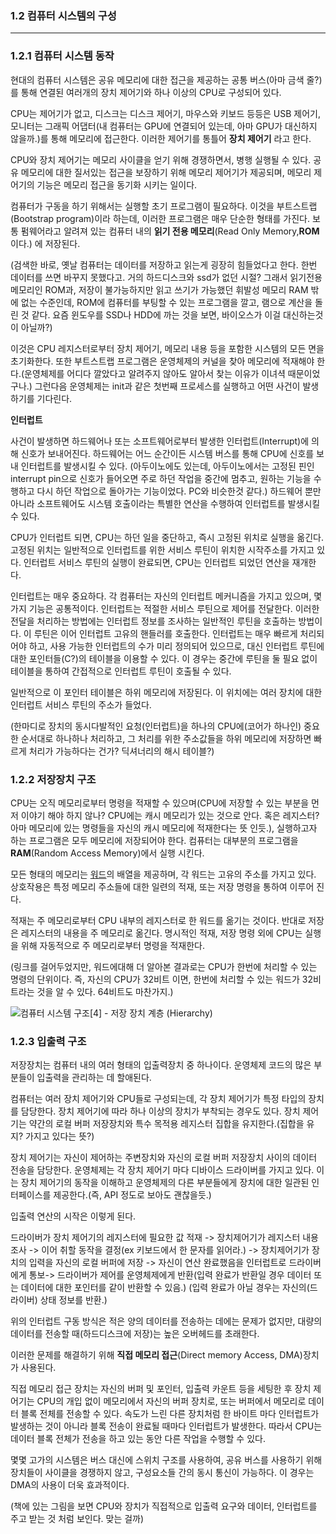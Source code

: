 ### 1.2 컴퓨터 시스템의 구성

-------



### 1.2.1 컴퓨터 시스템 동작

현대의 컴퓨터 시스템은 공유 메모리에 대한 접근을 제공하는 공통 버스(아마 금색 줄?)를 통해 연결된 여러개의 장치 제어기와 하나 이상의 CPU로 구성되어 있다.

CPU는 제어기가 없고, 디스크는 디스크 제어기, 마우스와 키보드 등등은 USB 제어기, 모니터는 그래픽 어댑터(내 컴퓨터는 GPU에 연결되어 있는데, 아마 GPU가 대신하지 않을까.)를 통해 메모리에 접근한다. 이러한 제어기를 통틀어 **장치 제어기** 라고 한다.

CPU와 장치 제어기는 메모리 사이클을 얻기 위해 경쟁하면서, 병행 실행될 수 있다. 공유 메모리에 대한 질서있는 접근을 보장하기 위해 메모리 제어기가 제공되며, 메모리 제어기의 기능은 메모리 접근을 동기화 시키는 일이다.

컴퓨터가 구동을 하기 위해서는 실행할 초기 프로그램이 필요하다. 이것을 부트스트랩(Bootstrap program)이라 하는데, 이러한 프로그램은 매우 단순한 형태를 가진다. 보통 펌웨어라고 알려져 있는 컴퓨터 내의 **읽기 전용 메모리**(Read Only Memory,**ROM**이다.) 에 저장된다.

(검색한 바로, 옛날 컴퓨터는 데이터를 저장하고 읽는게 굉장히 힘들었다고 한다. 한번 데이터를 쓰면 바꾸지 못했다고. 거의 하드디스크와 ssd가 없던 시절? 그래서 읽기전용 메모리인 ROM과, 저장이 불가능하지만 읽고 쓰기가 가능했던 휘발성 메모리 RAM 밖에 없는 수준인데, ROM에 컴퓨터를 부팅할 수 있는 프로그램을 깔고, 램으로 계산을 돌린 것 같다. 요즘 윈도우를 SSD나 HDD에 까는 것을 보면, 바이오스가 이걸 대신하는것이 아닐까?)

이것은 CPU 레지스터로부터 장치 제어기, 메모리 내용 등을 포함한 시스템의 모든 면을 초기화한다.  또한 부트스트랩 프로그램은 운영체제의 커널을 찾아 메모리에 적재해야 한다.(운영체제를 어디다 깔았다고 알려주지 않아도 알아서 찾는 이유가 이녀셕 때문이었구나.) 그런다음 운영체제는 init과 같은 첫번째 프로세스를 실행하고 어떤 사건이 발생하기를 기다린다.



**인터럽트**

사건이 발생하면 하드웨어나 또는 소프트웨어로부터 발생한 인터럽트(Interrupt)에 의해 신호가 보내어진다. 하드웨어는 어느 순간이든 시스템 버스를 통해 CPU에 신호를 보내 인터럽트를 발생시킬 수 있다. (아두이노에도 있는데, 아두이노에서는 고정된 핀인 interrupt pin으로 신호가 들어오면 주로 하던 작업을 중간에 멈추고, 원하는 기능을 수행하고 다시 하던 작업으로 돌아가는 기능이었다. PC와 비슷한것 같다.) 하드웨어 뿐만 아니라 소프트웨어도 시스템 호출이라는 특별한 연산을 수행하여 인터럽트를 발생시킬 수 있다.



CPU가 인터럽트 되면, CPU는 하던 일을 중단하고, 즉시 고정된 위치로 실행을 옮긴다. 고정된 위치는 일반적으로 인터럽트를 위한 서비스 루틴이 위치한 시작주소를 가지고 있다. 인터럽트 서비스 루틴의 실행이 완료되면, CPU는 인터럽트 되었던 연산을 재개한다.

인터럽트는 매우 중요하다. 각 컴퓨터는 자신의 인터럽트 메커니즘을 가지고 있으며, 몇가지 기능은 공통적이다. 인터럽트는 적절한 서비스 루틴으로 제어를 전달한다. 이러한 전달을 처리하는 방법에는 인터럽트 정보를 조사하는 일반적인 루틴을 호출하는 방법이다. 이 루틴은 이어 인터럽트 고유의 핸들러를 호출한다. 인터럽트는 매우 빠르게 처리되어야 하고, 사용 가능한 인터럽트의 수가 미리 정의되어 있으므로, 대신 인터럽트 루틴에 대한 포인터들(C?)의 테이블을 이용할 수 있다. 이 경우는 중간에 루틴을 둘 필요 없이 테이블을 통하여 간접적으로 인터럽트 루틴이 호출될 수 있다.

일반적으로 이 포인터 테이블은 하위 메모리에 저장된다. 이 위치에는 여러 장치에 대한 인터럽트 서비스 루틴의 주소가 들었다.

(한마디로 장치의 동시다발적인 요청(인터럽트)을 하나의 CPU에(코어가 하나인) 중요한 순서대로 하나하나 처리하고, 그 처리를 위한 주소값들을 하위 메모리에 저장하면 빠르게 처리가 가능하다는 건가? 딕셔너리의 해시 테이블?)



### 1.2.2 저장장치 구조

CPU는 오직 메모리로부터 명령을 적재할 수 있으며(CPU에 저장할 수 있는 부분을 먼저 이야기 해야 하지 않나? CPU에는 캐시 메모리가 있는 것으로 안다. 혹은 레지스터? 아마 메모리에 있는 명령들을 자신의 캐시 메모리에 적재한다는 뜻 인듯.), 실행하고자 하는 프로그램은 모두 메모리에 저장되어야 한다. 컴퓨터는 대부분의 프로그램을 **RAM**(Random Access Memory)에서 실행 시킨다.

모든 형태의 메모리는 [워드](https://ko.wikipedia.org/wiki/%EC%9B%8C%EB%93%9C_(%EC%BB%B4%ED%93%A8%ED%8C%85))의 배열을 제공하며, 각 워드는 고유의 주소를 가지고 있다. 상호작용은 특정 메모리 주소들에 대한 일련의 적재, 또는 저장 명령을 통하여 이루어 진다. 

적재는 주 메모리로부터 CPU 내부의 레지스터로 한 워드를 옮기는 것이다. 반대로 저장은 레지스터의 내용을 주 메모리로 옮긴다. 명시적인 적재, 저장 명령 외에 CPU는 실행을 위해 자동적으로 주 메모리로부터 명령을 적재한다.

(링크를 걸어두었지만, 워드에대해 더 알아본 결과로는 CPU가 한번에 처리할 수 있는 명령의 단위이다. 즉, 자신의 CPU가 32비트 이면, 한번에 처리할 수 있는 워드가 32비트라는 것을 알 수 있다. 64비트도 마찬가지.)

![컴퓨터 시스템 구조[4] - 저장 장치 계층 (Hierarchy)](https://t1.daumcdn.net/cfile/tistory/126D603D50FF4F170B)



### 1.2.3 입출력 구조

저장장치는 컴퓨터 내의 여러 형태의 입출력장치 중 하나이다. 운영체제 코드의 많은 부분들이 입출력을 관리하는 데 할애된다.

컴퓨터는 여러 장치 제어기와 CPU들로 구성되는데, 각 장치 제어기가 특정 타입의 장치를 담당한다. 장치 제어기에 따라 하나 이상의 장치가 부착되는 경우도 있다. 장치 제어기는 약간의 로컬 버퍼 저장장치와 특수 목적용 레지스터 집합을 유지한다.(집합을 유지? 가지고 있다는 뜻?)

장치 제어기는 자신이 제어하는 주변장치와 자신의 로컬 버퍼 저장장치 사이의 데이터 전송을 담당한다. 운영체제는 각 장치 제어기 마다 디바이스 드라이버를 가지고 있다. 이는 장치 제어기의 동작을 이해하고 운영체제의 다른 부분들에게 장치에 대한 일관된 인터페이스를 제공한다.(즉, API 정도로 보아도 괜찮을듯.)

입출력 연산의 시작은 이렇게 된다.

드라이버가 장치 제어기의 레지스터에 필요한 값 적재 -> 장치제어기가 레지스터 내용 조사 -> 이어 취할 동작을 결정(ex 키보드에서 한 문자를 읽어라.) -> 장치제어기가 장치의 입력을 자신의 로컬 버퍼에 저장 -> 자신이 연산 완료했음을 인터럽트로 드라이버에게 통보-> 드라이버가 제어를 운영체제에게 반환(입력 완료가 반환일 경우 데이터 또는 데이터에 대한 포인터를 같이 반환할 수 있음.) (입력 완료가 아닐 경우는 자신의(드라이버) 상태 정보를 반환.)

위의 인터럽트 구동 방식은 적은 양의 데이터를 전송하는 데에는 문제가 없지만, 대량의 데이터를 전송할 때(하드디스크에 저장)는 높은 오버헤드를 초래한다.

이러한 문제를 해결하기 위해 **직접 메모리 접근**(Direct memory Access, DMA)장치가 사용된다.

직접 메모리 접근 장치는 자신의 버퍼 및 포인터, 입출력 카운트 등을 세팅한 후 장치 제어기는 CPU의 개입 없이 메모리에서 자신의 버퍼 장치로, 또는 버퍼에서 메모리로 데이터 블록 전체를 전송할 수 있다. 속도가 느린 다른 장치처럼 한 바이트 마다 인터럽트가 발생하는 것이 아니라 블록 전송이 완료될 때마다 인터럽트가 발생한다. 따라서 CPU는 데이터 블록 전체가 전송을 하고 있는 동안 다른 작업을 수행할 수 있다.

몇몇 고가의 시스템은 버스 대신에 스위치 구조를 사용하여, 공유 버스를 사용하기 위해 장치들이 사이클을 경쟁하지 않고, 구성요소들 간의 동시 통신이 가능하다. 이 경우는 DMA의 사용이 더욱 효과적이다.

(책에 있는 그림을 보면 CPU와 장치가 직접적으로 입출력 요구와 데이터, 인터럽트를 주고 받는 것 처럼 보인다. 맞는 걸까)

